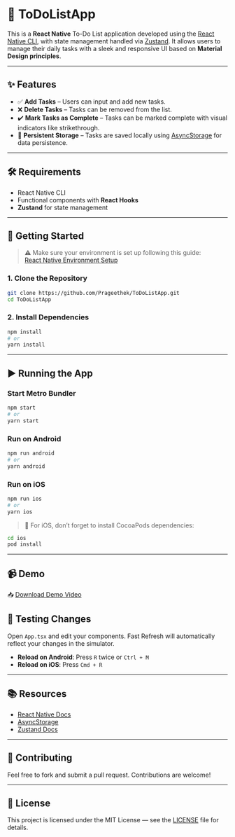 
# 📝 ToDoListApp

This is a **React Native** To-Do List application developed using the [React Native CLI](https://reactnative.dev/docs/environment-setup), with state management handled via [Zustand](https://docs.pmnd.rs/zustand/introduction). It allows users to manage their daily tasks with a sleek and responsive UI based on **Material Design principles**.

---

## ✨ Features

- ✅ **Add Tasks** – Users can input and add new tasks.
- ❌ **Delete Tasks** – Tasks can be removed from the list.
- ✔️ **Mark Tasks as Complete** – Tasks can be marked complete with visual indicators like strikethrough.
- 💾 **Persistent Storage**  – Tasks are saved locally using [AsyncStorage](https://www.npmjs.com/package/@react-native-async-storage/async-storage) for data persistence.

---

## 🛠 Requirements

- React Native CLI
- Functional components with **React Hooks**
- **Zustand** for state management

---

## 🚀 Getting Started

> ⚠️ Make sure your environment is set up following this guide:  
> [React Native Environment Setup](https://reactnative.dev/docs/environment-setup)

### 1. Clone the Repository

```sh
git clone https://github.com/Prageethek/ToDoListApp.git
cd ToDoListApp
```

### 2. Install Dependencies

```sh
npm install
# or
yarn install
```

---

## ▶️ Running the App

### Start Metro Bundler

```sh
npm start
# or
yarn start
```

### Run on Android

```sh
npm run android
# or
yarn android
```

### Run on iOS

```sh
npm run ios
# or
yarn ios
```

> 🧠 For iOS, don’t forget to install CocoaPods dependencies:
```sh
cd ios
pod install
```

---
## 📹 Demo

📥 [Download Demo Video](assets/Screenrecorder-2025-04-25-11-59-43-230.mp4)




## 🧪 Testing Changes

Open `App.tsx` and edit your components. Fast Refresh will automatically reflect your changes in the simulator.

- **Reload on Android**: Press `R` twice or `Ctrl + M`
- **Reload on iOS**: Press `Cmd + R`

---

## 📚 Resources

- [React Native Docs](https://reactnative.dev/)
- [AsyncStorage](https://www.npmjs.com/package/@react-native-async-storage/async-storage)
- [Zustand Docs](https://docs.pmnd.rs/zustand/introduction)

---

## 🙌 Contributing

Feel free to fork and submit a pull request. Contributions are welcome!

---

## 📄 License

This project is licensed under the MIT License — see the [LICENSE](LICENSE) file for details.
